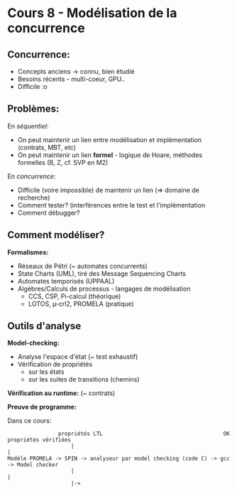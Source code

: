 # Cours 8 - Modélisation de la concurrence

## Concurrence:

* Concepts anciens $\rightarrow$ connu, bien étudié
* Besoins récents - multi-coeur, GPU..
* Difficile :o
	
## Problèmes:

En _séquentiel_:

* On peut maintenir un lien entre modélisation et implémentation (contrats, MBT, etc)
* On peut maintenir un lien __formel__ - logique de Hoare, méthodes formelles (B, Z, cf. SVP en M2)

En _concurrence_:

* Difficile (voire impossible) de maintenir un lien ($\Rightarrow$ domaine de recherche)
* Comment tester? (interférences entre le test et l'implémentation
* Comment débugger?

## Comment modéliser?

__Formalismes:__

* Réseaux de Pétri (~ automates concurrents)
* State Charts (UML), tiré des Message Sequencing Charts
* Automates temporisés (UPPAAL)
* Algèbres/Calculs de processus - langages de modélisation
	* CCS, CSP, Pi-calcul (théorique)
	* LOTOS, µ-crl2, PROMELA (pratique)

## Outils d'analyse

__Model-checking:__

* Analyse l'espace d'état (~ test exhaustif)
* Vérification de propriétés
	* sur les états
	* sur les suites de transitions (chemins)

__Vérification au runtime:__ (~ contrats)

__Preuve de programme:__

Dans ce cours: 

```
	            propriétés LTL                                      OK propriétés vérifiées
                    |                                                          |
Modèle PROMELA -> SPIN -> analyseur par model checking (code C) -> gcc -> Model checker
	                |                                                          |
					|-> 
```
